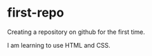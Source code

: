 # first-repo
Creating a repository on github for the first time. 
<p> I am learning to use HTML and CSS. </p>
